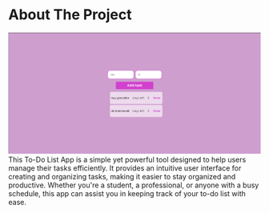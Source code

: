 # About The Project

![Alt text](image.png)
This To-Do List App is a simple yet powerful tool designed to help users manage their tasks efficiently. It provides an intuitive user interface for creating and organizing tasks, making it easier to stay organized and productive. Whether you're a student, a professional, or anyone with a busy schedule, this app can assist you in keeping track of your to-do list with ease.

